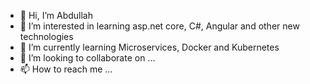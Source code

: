 - 👋 Hi, I’m Abdullah
- 👀 I’m interested in learning asp.net core, C#, Angular and other new technologies
- 🌱 I’m currently learning Microservices, Docker and Kubernetes
- 💞️ I’m looking to collaborate on ...
- 📫 How to reach me ...

<!---
Abdullah-onGit/Abdullah-onGit is a ✨ special ✨ repository because its `README.md` (this file) appears on your GitHub profile.
You can click the Preview link to take a look at your changes.
--->
